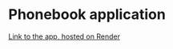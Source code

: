 # Phonebook application

[Link to the app, hosted on Render](https://phonebook-backend-38ih.onrender.com/)